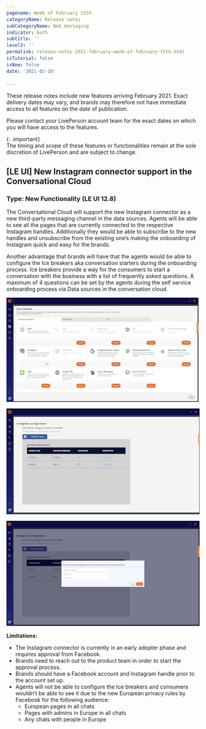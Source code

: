 ```yaml
---
pagename: Week of February 15th
categoryName: Release notes
subCategoryName: Web messaging
indicator: both
subtitle: ''
level3: ''
permalink: release-notes-2021-february-week-of-february-15th.html
isTutorial: false
isNew: false
date: '2021-02-10'

---
```


These release notes include new features arriving February 2021. Exact delivery dates may vary, and brands may therefore not have immediate access to all features on the date of publication.

Please contact your LivePerson account team for the exact dates on which you will have access to the features.

{: .important}  
The timing and scope of these features or functionalities remain at the sole discretion of LivePerson and are subject to change.

## [LE UI] New Instagram connector support in the Conversational Cloud
### Type: New Functionality (LE UI 12.8)

The Conversational Cloud will support the new Instagram connector as a new third-party messaging channel in the data sources. Agents will be able to see all the pages that are currently connected to the respective Instagram handles. Additionally they would be able to subscribe to the new handles and unsubscribe from the existing one’s making the onboarding of Instagram quick and easy for the brands.

Another advantage that brands will have that the agents would be able to configure the Ice breakers aka conversation starters during the onboarding process. Ice breakers provide a way for the consumers to start a conversation with the business with a list of frequently asked questions. A maximum of 4 questions can be set by the agents during the self service onboarding process via Data sources in the conversation cloud.

![](img/week-of-february-15th-1.png)

![](img/week-of-february-15th-2.png)

![](img/week-of-february-15th-3.png)

**Limitations:**
* The Instagram connector is currently in an early adopter phase and requires approval from Facebook. 
* Brands need to reach out to the product team in order to start the approval process. 
* Brands should have a Facebook account and Instagram handle prior to the account set up. 
* Agents will not be able to configure the Ice breakers and consumers wouldn’t be able to see it due to the new European privacy rules by Facebook for the following audience:
  * European pages in all chats
  * Pages with admins in Europe in all chats
  * Any chats with people in Europe

